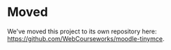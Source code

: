 Moved
=====

We've moved this project to its own repository here: https://github.com/WebCourseworks/moodle-tinymce.